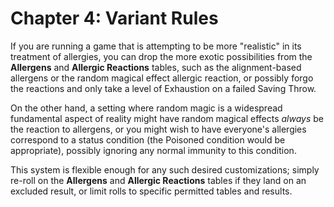 # Chapter 4: Variant Rules

If you are running a game that is attempting to be more "realistic" in its treatment of allergies, you can drop the more exotic possibilities from the **Allergens** and **Allergic Reactions** tables, such as the alignment-based allergens or the random magical effect allergic reaction, or possibly forgo the reactions and only take a level of Exhaustion on a failed Saving Throw.

On the other hand, a setting where random magic is a widespread fundamental aspect of reality might have random magical effects _always_ be the reaction to allergens, or you might wish to have everyone's allergies correspond to a status condition (the Poisoned condition would be appropriate), possibly ignoring any normal immunity to this condition.

This system is flexible enough for any such desired customizations; simply re-roll on the **Allergens** and **Allergic Reactions** tables if they land on an excluded result, or limit rolls to specific permitted tables and results.
